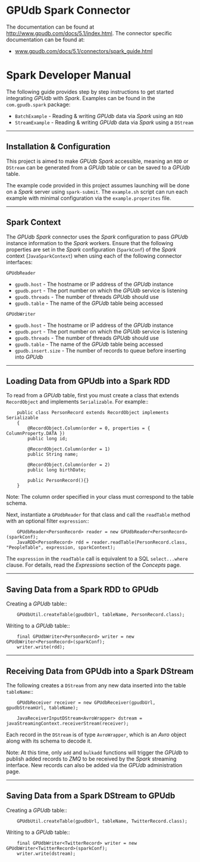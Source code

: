GPUdb Spark Connector
======================

The documentation can be found at http://www.gpudb.com/docs/5.1/index.html. The connector specific documentation can be found at:

*   www.gpudb.com/docs/5.1/connectors/spark_guide.html


Spark Developer Manual
======================

The following guide provides step by step instructions to get started integrating *GPUdb* with *Spark*.  Examples can be found in the ``com.gpudb.spark`` package:

* ``BatchExample`` - Reading & writing *GPUdb* data via *Spark* using an ``RDD``
* ``StreamExample`` - Reading & writing *GPUdb* data via *Spark* using a ``DStream``


-----


Installation & Configuration
----------------------------

This project is aimed to make *GPUdb Spark* accessible, meaning an ``RDD`` or ``DStream`` can be generated from a *GPUdb* table or can be saved to a *GPUdb* table.

The example code provided in this project assumes launching will be done on a *Spark* server using ``spark-submit``.  The ``example.sh`` script can run each example with minimal configuration via the ``example.properites`` file.


-----


Spark Context
-------------

The *GPUdb Spark* connector uses the *Spark* configuration to pass *GPUdb* instance information to the *Spark* workers. Ensure that the following properties are set in the *Spark* configuration (``SparkConf``) of the *Spark* context (``JavaSparkContext``) when using each of the following connector interfaces:

``GPUdbReader``

* ``gpudb.host`` - The hostname or IP address of the *GPUdb* instance
* ``gpudb.port`` - The port number on which the *GPUdb* service is listening
* ``gpudb.threads`` - The number of threads *GPUdb* should use
* ``gpudb.table`` - The name of the *GPUdb* table being accessed

``GPUdbWriter``

* ``gpudb.host`` - The hostname or IP address of the *GPUdb* instance
* ``gpudb.port`` - The port number on which the *GPUdb* service is listening
* ``gpudb.threads`` - The number of threads *GPUdb* should use
* ``gpudb.table`` - The name of the *GPUdb* table being accessed
* ``gpudb.insert.size`` - The number of records to queue before inserting into *GPUdb*


-----


Loading Data from GPUdb into a Spark RDD
----------------------------------------

To read from a *GPUdb* table, first you must create a class that extends ``RecordObject`` and implements ``Serializable``. For example::

		public class PersonRecord extends RecordObject implements Serializable
		{
			@RecordObject.Column(order = 0, properties = { ColumnProperty.DATA })
			public long id;

			@RecordObject.Column(order = 1) 
			public String name;        

			@RecordObject.Column(order = 2) 
			public long birthDate;   

			public PersonRecord(){}
		}


Note: The column order specified in your class must correspond to the table schema.

Next, instantiate a ``GPUdbReader`` for that class and call the ``readTable`` method with an optional filter ``expression``::

		GPUdbReader<PersonRecord> reader = new GPUdbReader<PersonRecord>(sparkConf);
		JavaRDD<PersonRecord> rdd = reader.readTable(PersonRecord.class, "PeopleTable", expression, sparkContext);

The ``expression`` in the ``readTable`` call is equivalent to a SQL ``select...where`` clause.  For details, read the *Expressions* section of the *Concepts* page.


-----


Saving Data from a Spark RDD to GPUdb
-------------------------------------
Creating a *GPUdb* table::

		GPUdbUtil.createTable(gpudbUrl, tableName, PersonRecord.class);

Writing to a *GPUdb* table::

		final GPUdbWriter<PersonRecord> writer = new GPUdbWriter<PersonRecord>(sparkConf);
		writer.write(rdd);


-----


Receiving Data from GPUdb into a Spark DStream
----------------------------------------------
The following creates a ``DStream`` from any new data inserted into the table ``tableName``::

		GPUdbReceiver receiver = new GPUdbReceiver(gpudbUrl, gpudbStreamUrl, tableName);

		JavaReceiverInputDStream<AvroWrapper> dstream = javaStreamingContext.receiverStream(receiver);

Each record in the ``DStream`` is of type ``AvroWrapper``, which is an *Avro* object along with its schema to decode it.

Note:  At this time, only ``add`` and ``bulkadd`` functions will trigger the *GPUdb* to publish added records to *ZMQ* to be received by the *Spark* streaming interface.  New records can also be added via the *GPUdb* administration page.


-----


Saving Data from a Spark DStream to GPUdb
-----------------------------------------
Creating a *GPUdb* table::

		GPUdbUtil.createTable(gpudbUrl, tableName, TwitterRecord.class);

Writing to a *GPUdb* table::

		final GPUdbWriter<TwitterRecord> writer = new GPUdbWriter<TwitterRecord>(sparkConf);
		writer.write(dstream);

